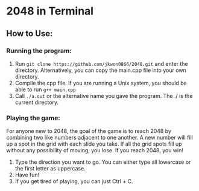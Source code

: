 # 2048 in Terminal
## How to Use:
### Running the program:
1. Run `git clone https://github.com/jkwon0866/2048.git` and enter the directory. Alternatively, you can copy the main.cpp file into your own directory.
2. Compile the cpp file. If you are running a Unix system, you should be able to run `g++ main.cpp`
3. Call `./a.out` or the alternative name you gave the program. The ./ is the current directory.
### Playing the game:
For anyone new to 2048, the goal of the game is to reach 2048 by combining two like numbers adjacent to one another. A new number will fill up a spot in the grid with each slide you take. If all the grid spots fill up without any possibility of moving, you lose. If you reach 2048, you win!
1. Type the direction you want to go. You can either type all lowercase or the first letter as uppercase.
2. Have fun!
3. If you get tired of playing, you can just Ctrl + C.
